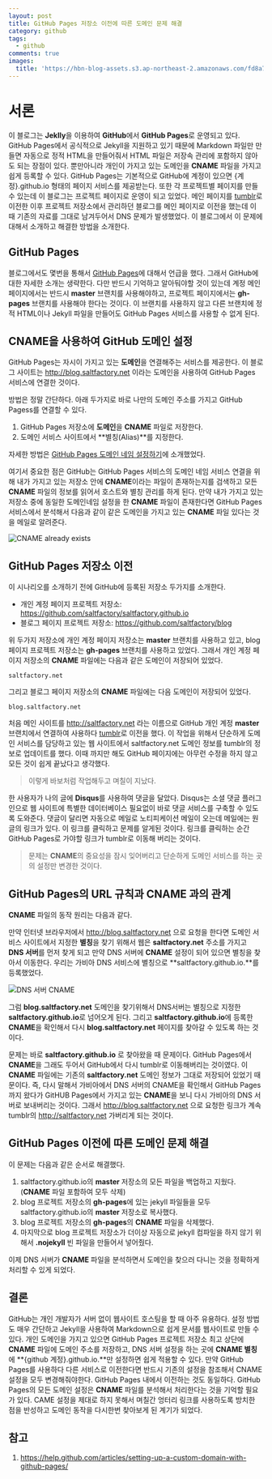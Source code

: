 ```yaml
---
layout: post
title: GitHub Pages 저장소 이전에 따른 도메인 문제 해결
category: github
tags:
  - github
comments: true
images:
  title: 'https://hbn-blog-assets.s3.ap-northeast-2.amazonaws.com/fd8a7fc0-a469-48b0-b752-85f9217dde1d'
---
```


# 서론

이 블로그는 **Jeklly**을 이용하여 **GitHub**에서 **GitHub Pages**로 운영되고 있다. GitHub Pages에서 공식적으로 Jekyll을 지원하고 있기 때문에 Markdown 파일만 만들면 자동으로 정적 HTML을 만들어줘서 HTML 파일은 저장속 관리에 포함하지 않아도 되는 장점이 있다. 뿐만아니라 개인이 가지고 있는 도메인을 **CNAME** 파일을 가지고 쉽게 등록할 수 있다. GitHub Pages는 기본적으로 GitHub에 계정이 있으면 {계정}.github.io 형태의 페이지 서비스를 제공받는다. 또한 각 프로젝트별 페이지를 만들 수 있는데 이 블로그는 프로젝트 페이지로 운영이 되고 있었다. 메인 페이지를 [tumblr](http://saltfactory.net)로 이전한 이후 프로젝트 저장소에서 관리하던 블로그를 메인 페이지로 이전을 했는데 이 때 기존의 자료를 그대로 남겨두어서 DNS 문제가 발생했었다. 이 블로그에서 이 문제에 대해서 소개하고 해결한 방법을 소개한다.

<!--more-->

## GitHub Pages

블로그에서도 몇번을 통해서 [GitHub Pages](https://pages.github.com/)에 대해서 언급을 했다. 그래서 GitHub에 대한 자세한 소개는 생략한다. 다만 반드시 기억하고 알아둬야할 것이 있는데 계정 메인 페이지에서는 반드시 **master** 브랜치를 사용해야하고, 프로젝트 페이지에서는 **gh-pages** 브랜치를 사용해야 한다는 것이다. 이 브랜치를 사용하지 않고 다른 브랜치에 정적 HTML이나 Jekyll 파일을 만들어도 GitHub Pages 서비스를 사용할 수 없게 된다.

## CNAME을 사용하여 GitHub 도메인 설정

GitHub Pages는 자시이 가지고 있는 **도메인**을 연결해주는 서비스를 제공한다. 이 블로그 사이트는 http://blog.saltfactory.net 이라는 도메인을 사용하여 GitHub Pages 서비스에 연결한 것이다.

방법은 정말 간단하다. 아래 두가지로 바로 나만의 도메인 주소를 가지고 GitHub Pagess를 연결할 수 있다.

1. GitHub Pages 저장소에 **도메인**을 **CNAME** 파일로 저장한다.
2. 도메인 서비스 사이트에서 **별칭(Alias)**를 지정한다.

자세한 방법은 [GitHub Pages 도메인 네임 설정하기](http://blog.saltfactory.net/github/setting-domain-name-in-github-pages-via-cname.html)에 소개했었다.

여기서 중요한 점은 GitHub는 GitHub Pages 서비스의 도메인 네임 서비스 연결을 위해 내가 가지고 있는 저장소 안에 **CNAME**이라는 파일이 존재하는지를 검색하고 모든 **CNAME** 파일의 정보를 읽어서 호스트와 별칭 관리를 하게 된다. 만약 내가 가지고 있는 저장소 중에 동일한 도메인네임 설정을 한 **CNAME** 파일이 존재한다면 GitHub Pages 서비스에서 분석해서 다음과 같이 같은 도메인을 가지고 있는 **CNAME** 파일 있다는 것을 메일로 알려준다.

![CNAME already exists](https://hbn-blog-assets.s3.ap-northeast-2.amazonaws.com/1b89456d-84e5-47c3-926f-e494c1f92420)


## GitHub Pages 저장소 이전

이 시나리오를 소개하기 전에 GitHub에 등록된 저장소 두가지를 소개한다.

* 개인 계정 페이지 프로젝트 저장소: https://github.com/saltfactory/saltfactory.github.io
* 블로그 페이지 프로젝트 저장소: https://github.com/saltfactory/blog

위 두가지 저장소에 개인 계정 페이지 저장소는 **master** 브랜치를 사용하고 있고, blog 페이지 프로젝트 저장소는 **gh-pages** 브랜치를 사용하고 있었다. 그래서 개인 계정 페이지 저장소의 **CNAME** 파일에는 다음과 같은 도메인이 저장되어 있었다.

```text
saltfactory.net
```

그리고 블로그 페이지 저장소의 **CNAME** 파일에는 다음 도메인이 저장되어 있었다.

```text
blog.saltfactory.net
```

처음 메인 사이트를 http://saltfactory.net 라는 이름으로 GitHub 개인 계정 **master** 브랜치에서 연결하여 사용하다 [tumblr](https://www.tumblr.com)로 이전을 했다. 이 작업을 위해서 단순하게 도메인 서비스를 담당하고 있는 웹 사이트에서 saltfactory.net 도메인 정보를 tumblr의 정보로 업데이트를 했다. 이때 까지만 해도 GitHub 페이지에는 아무런 수정을 하지 않고 모든 것이 쉽게 끝났다고 생각했다.

> 이렇게 바보처럼 작업해두고 며칠이 지났다.

한 사용자가 나의 글에 **Disqus**를 사용하여 댓글을 달았다. Disqus는 소셜 댓글 플러그인으로 웹 사이트에 특별한 데이터베이스 필요없이 바로 댓글 서비스를 구축할 수 있도록 도와준다. 댓글이 달리면 자동으로 메일로 노티피케이션 메일이 오는데 메일에는 원글의 링크가 있다. 이 링크를 클릭하고 문제를 알게된 것이다. 링크를 클릭하는 순간 GitHub Pages로 가야할 링크가 tumblr로 이동해 버리는 것이다.

> 문제는 **CNAME**의 중요성을 잠시 잊어버리고 단순하게 도메인 서비스를 하는 곳의 설정만 변경한 것이다.

## GitHub Pages의 URL 규칙과 CNAME 과의 관계

**CNAME** 파일의 동작 원리는 다음과 같다.

만약 인터넷 브라우저에서 http://blog.saltfactory.net 으로 요청을 한다면 도메인 서비스 사이트에서 지정한 **별칭**을 찾기 위해서 웹은 **saltfactory.net** 주소를 가지고 **DNS 서버**를 먼저 찾게 되고 만약 DNS 서버에 **CNAME** 설정이 되어 있으면 별칭을 찾아서 이동한다. 우리는 가비아 DNS 서비스에 별칭으로 **saltfactory.github.io.**를 등록했었다.

![DNS 서버 CNAME](https://hbn-blog-assets.s3.ap-northeast-2.amazonaws.com/62f656a2-b756-4f18-bdee-55dc7bdd83ff)

그럼 **blog.saltfactory.net** 도메인을 찾기위해서 DNS서버는 별칭으로 지정한 **saltfactory.github.io**로 넘어오게 된다. 그리고 **saltfactory.github.io**에 등록한 **CNAME**을 확인해서 다시 **blog.saltfactory.net** 페이지를 찾아갈 수 있도록 하는 것이다.

문제는 바로 **saltfactory.github.io** 로 찾아왔을 때 문제이다. GitHub Pages에서 **CNAME**을 그래도 두어서 GitHub에서 다시 tumblr로 이동해버리는 것이였다. 이 **CNAME** 파일에는 기존의 **saltfactory.net** 도메인 정보가 그대로 저장되어 있었기 때문이다. 즉, 다시 말해서 가비아에서 DNS 서버의 CNAME을 확인해서 GitHub Pages까지 왔다가 GitHUB Pages에서 가지고 있는 **CNAME**을 보니 다시 가비아의 DNS 서버로 보내버리는 것이다. 그래서 http://blog.saltfactory.net 으로 요청한 링크가 계속 tumblr의 http://saltfactory.net 가버리게 되는 것이다.

## GitHub Pages 이전에 따른 도메인 문제 해결

이 문제는 다음과 같은 순서로 해결했다.

1. saltfactory.github.io의 **master** 저장소의 모든 파일을 백업하고 지웠다.(**CNAME** 파일 포함하여 모두 삭제)
2. blog 프로젝트 저장소의 **gh-pages**에 있는 jekyll 파일들을 모두 saltfactory.github.io의 **master** 저장소로 복사했다.
3. blog 프로젝트 저장소의 **gh-pages**의 **CNAME** 파일을 삭제했다.
4. 마지막으로 blog 프로젝트 저장소가 더이상 자동으로 jekyll 컴파일을 하지 않기 위해서 **.nojekyll** 빈 파일을 만들어서 넣어줬다.

이제 DNS 서버가 **CNAME** 파일을 분석하면서 도메인을 찾으러 다니는 것을 정확하게 처리할 수 있게 되었다.

## 결론

GitHub는 개인 개발자가 서버 없이 웹사이트 호스팅을 할 때 아주 유용하다. 설정 방법도 매우 간단하고 Jekyll을 사용하여 Markdown으로 쉽게 문서를 웹사이트로 만들 수 있다. 개인 도메인을 가지고 있으면 GitHub Pages 프로젝트 저장소 최고 상단에 **CNAME** 파일에 도메인 주소를 저장하고, DNS 서버 설정을 하는 곳에 **CNAME 별칭**에 **{github 계정}.github.io.**만 설정하면 쉽게 적용할 수 있다. 만약 GitHub Pages를 사용하다 다른 서비스로 이전한다면 반드시 기존의 설정을 참조해서 CNAME 설정을 모두 변경해줘야한다. GitHub Pages 내에서 이전하는 것도 동일하다. GitHub Pages의 모든 도메인 설정은 **CNAME** 파일를 분석해서 처리한다는 것을 기억할 필요가 있다. CAME 설정을 제대로 하지 못해서 며칠간 엉터리 링크를 사용하도록 방치한 점을 반성하고 도메인 동작을 다시한번 찾아보게 된 계기가 되었다.

## 참고

1. https://help.github.com/articles/setting-up-a-custom-domain-with-github-pages/


